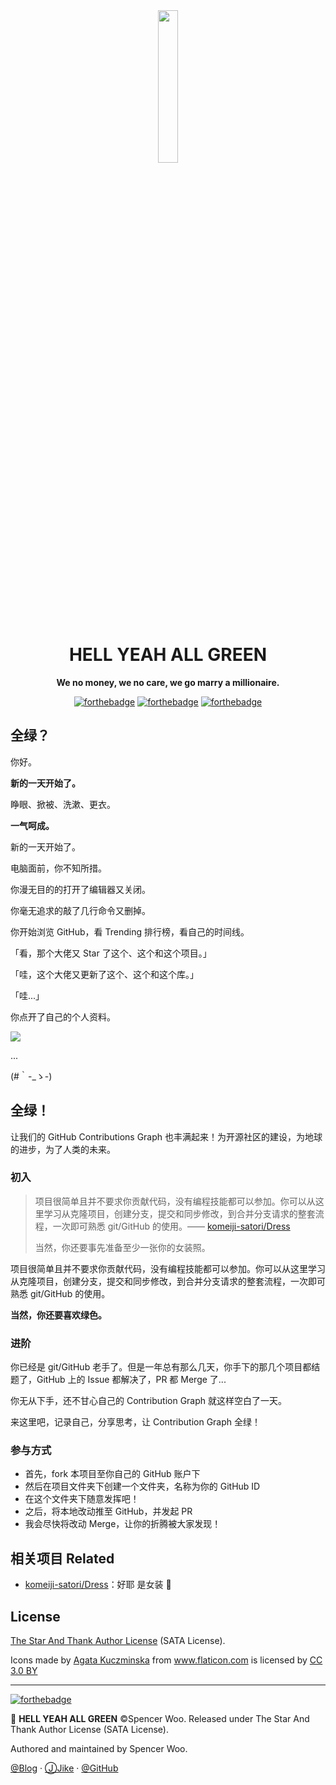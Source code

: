 <div align="center"><img src="https://i.loli.net/2019/01/03/5c2e0afc3d65f.png" width="25%"></div>

<h1 align="center">HELL YEAH ALL GREEN</h1>

<p align="center">
<strong>We no money, we no care, we go marry a millionaire.</strong><br>
</p>

<div align="center">

[![forthebadge](https://forthebadge.com/images/badges/built-by-hipsters.svg)](https://forthebadge.com)
[![forthebadge](https://forthebadge.com/images/badges/powered-by-responsibility.svg)](https://forthebadge.com)
[![forthebadge](https://forthebadge.com/images/badges/uses-badges.svg)](https://forthebadge.com)

</div>

## 全绿？

你好。

**新的一天开始了。**

睁眼、掀被、洗漱、更衣。

**一气呵成。**

新的一天开始了。

电脑面前，你不知所措。

你漫无目的的打开了编辑器又关闭。

你毫无追求的敲了几行命令又删掉。

你开始浏览 GitHub，看 Trending 排行榜，看自己的时间线。

「看，那个大佬又 Star 了这个、这个和这个项目。」

「哇，这个大佬又更新了这个、这个和这个库。」

「哇...」

你点开了自己的个人资料。

![](https://i.loli.net/2019/01/03/5c2dfd73b4b09.png)

...

(#｀-_ゝ-)

## 全绿！

让我们的 GitHub Contributions Graph 也丰满起来！为开源社区的建设，为地球的进步，为了人类的未来。

### 初入

> 项目很简单且并不要求你贡献代码，没有编程技能都可以参加。你可以从这里学习从克隆项目，创建分支，提交和同步修改，到合并分支请求的整套流程，一次即可熟悉 git/GitHub 的使用。—— [komeiji-satori/Dress](https://github.com/komeiji-satori/Dress)
>
> 当然，你还要事先准备至少一张你的女装照。

项目很简单且并不要求你贡献代码，没有编程技能都可以参加。你可以从这里学习从克隆项目，创建分支，提交和同步修改，到合并分支请求的整套流程，一次即可熟悉 git/GitHub 的使用。

**当然，你还要喜欢绿色。**

### 进阶

你已经是 git/GitHub 老手了。但是一年总有那么几天，你手下的那几个项目都结题了，GitHub 上的 Issue 都解决了，PR 都 Merge 了...

你无从下手，还不甘心自己的 Contribution Graph 就这样空白了一天。

来这里吧，记录自己，分享思考，让 Contribution Graph 全绿！

### 参与方式

- 首先，fork 本项目至你自己的 GitHub 账户下
- 然后在项目文件夹下创建一个文件夹，名称为你的 GitHub ID
- 在这个文件夹下随意发挥吧！
- 之后，将本地改动推至 GitHub，并发起 PR
- 我会尽快将改动 Merge，让你的折腾被大家发现！

## 相关项目 Related

- [komeiji-satori/Dress](https://github.com/komeiji-satori/Dress)：好耶 是女装 👗

## License

[The Star And Thank Author License](https://github.com/zTrix/sata-license) (SATA License).

<div>Icons made by <a href="https://www.flaticon.com/authors/agata-kuczminska" title="Agata Kuczminska">Agata Kuczminska</a> from <a href="https://www.flaticon.com/" 			    title="Flaticon">www.flaticon.com</a> is licensed by <a href="http://creativecommons.org/licenses/by/3.0/" 			    title="Creative Commons BY 3.0" target="_blank">CC 3.0 BY</a></div>

---

[![forthebadge](https://forthebadge.com/images/badges/you-didnt-ask-for-this.svg)](https://forthebadge.com)

🎄 **HELL YEAH ALL GREEN** ©Spencer Woo. Released under The Star And Thank Author License (SATA License).

Authored and maintained by Spencer Woo.

[@Blog](https://spencerwoo.com/) · [ⒿJike](https://web.okjike.com/user/4DDA0425-FB41-4188-89E4-952CA15E3C5E/post) · [@GitHub](https://github.com/spencerwooo)